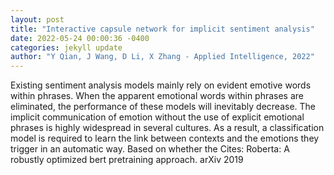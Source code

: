 ```yaml
--- 
layout: post 
title: "Interactive capsule network for implicit sentiment analysis" 
date: 2022-05-24 00:00:36 -0400 
categories: jekyll update 
author: "Y Qian, J Wang, D Li, X Zhang - Applied Intelligence, 2022" 
--- 
```

Existing sentiment analysis models mainly rely on evident emotive words within phrases. When the apparent emotional words within phrases are eliminated, the performance of these models will inevitably decrease. The implicit communication of emotion without the use of explicit emotional phrases is highly widespread in several cultures. As a result, a classification model is required to learn the link between contexts and the emotions they trigger in an automatic way. Based on whether the Cites: Roberta: A robustly optimized bert pretraining approach. arXiv 2019